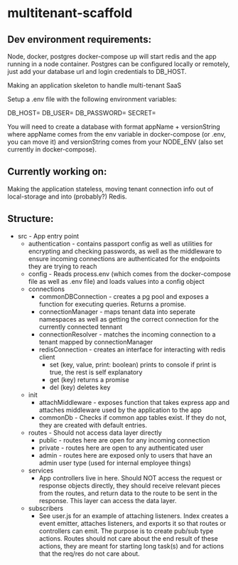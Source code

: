 # multitenant-scaffold

## Dev environment requirements:
Node, docker, postgres
docker-compose up will start redis and the app running in a node container. Postgres can be configured locally or remotely, just add your database url and login credentials to DB_HOST.

Making an application skeleton to handle multi-tenant SaaS

Setup a .env file with the following environment variables:

DB_HOST=
DB_USER=
DB_PASSWORD=
SECRET=

You will need to create a database with format appName + versionString where appName comes from the env variable in docker-compose (or .env, you can move it) and versionString comes from your NODE_ENV (also set currently in docker-compose).

## Currently working on:

Making the application stateless, moving tenant connection info out of local-storage and into (probably?) Redis.

## Structure:

- src - App entry point
  - authentication - contains passport config as well as utilities for encrypting and checking passwords, as well as the middleware to ensure incoming connections are authenticated for the endpoints they are trying to reach
  - config - Reads process.env (which comes from the docker-compose file as well as .env file) and loads values into a config object
  - connections 
    - commonDBConnection - creates a pg pool and exposes a function for executing queries. Returns a promise.
    - connectionManager - maps tenant data into seperate namespaces as well as getting the correct connection for the currently connected tennant
    - connectionResolver - matches the incoming connection to a tenant mapped by connectionManager
    - redisConnection - creates an interface for interacting with redis client
      - set (key, value, print: boolean) prints to console if print is true, the rest is self explanatory
      - get (key) returns a promise
      - del (key) deletes key
  - init
    - attachMiddleware - exposes function that takes express app and attaches middleware used by the application to the app
    - commonDb - Checks if common app tables exist. If they do not, they are created with default entries.
  - routes - Should not access data layer directly
    - public - routes here are open for any incoming connection
    - private - routes here are open to any authenticated user
    - admin - routes here are exposed only to users that have an admin user type (used for internal employee things)
  - services
    - App controllers live in here. Should NOT access the request or response objects directly, they should receive relevant pieces from the routes, and return data to the route to be sent in the response. This layer can access the data layer.
  - subscribers
    - See user.js for an example of attaching listeners. Index creates a event emitter, attaches listeners, and exports it so that routes or controllers can emit. The purpose is to create pub/sub type actions. Routes should not care about the end result of these actions, they are meant for starting long task(s) and for actions that the req/res do not care about.
    
